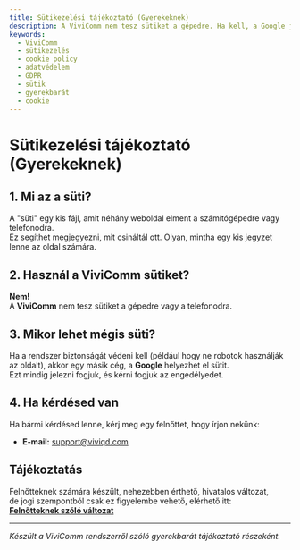 ```yaml
---
title: Sütikezelési tájékoztató (Gyerekeknek)
description: A ViviComm nem tesz sütiket a gépedre. Ha kell, a Google jelezni fogja, és megkérdezi az engedélyedet.
keywords: 
  - ViviComm
  - sütikezelés
  - cookie policy
  - adatvédelem
  - GDPR
  - sütik
  - gyerekbarát
  - cookie
---
```


# Sütikezelési tájékoztató (Gyerekeknek)

## 1. Mi az a süti?

A "süti" egy kis fájl, amit néhány weboldal elment a számítógépedre vagy telefonodra.  
Ez segíthet megjegyezni, mit csináltál ott. Olyan, mintha egy kis jegyzet lenne az oldal számára.

## 2. Használ a ViviComm sütiket?

**Nem!**  
A **ViviComm** nem tesz sütiket a gépedre vagy a telefonodra.

## 3. Mikor lehet mégis süti?

Ha a rendszer biztonságát védeni kell (például hogy ne robotok használják az oldalt), akkor egy másik cég, a **Google** helyezhet el sütit.  
Ezt mindig jelezni fogjuk, és kérni fogjuk az engedélyedet.

## 4. Ha kérdésed van

Ha bármi kérdésed lenne, kérj meg egy felnőttet, hogy írjon nekünk:

- **E-mail:** support@viviqd.com

## Tájékoztatás

Felnőtteknek számára készült, nehezebben érthető, hivatalos változat,<br/> de jogi szempontból csak ez figyelembe vehető, elérhető itt:  
[**Felnőtteknek szóló változat**](../adult/cookie-policy.md)

---

*Készült a ViviComm rendszerről szóló gyerekbarát tájékoztató részeként.*


